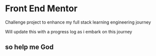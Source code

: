 # Front End Mentor
 Challenge project to enhance my full stack learning engineering journey

 Will update this with a progress log as i embark on this journey

 ## so help me God
